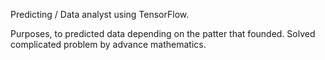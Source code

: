 Predicting / Data analyst using TensorFlow.

Purposes, to predicted data depending on the patter that founded. Solved complicated problem by advance mathematics.
